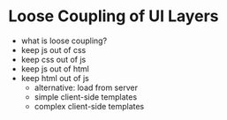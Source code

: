 # Loose Coupling of UI Layers

- what is loose coupling?
- keep js out of css
- keep css out of js
- keep js out of html
- keep html out of js
    + alternative: load from server
    + simple client-side templates
    + complex client-side templates

